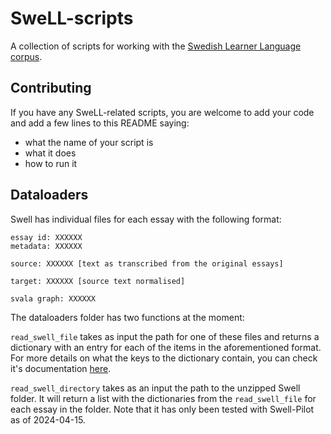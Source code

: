 # SweLL-scripts
A collection of scripts for working with the [Swedish Learner Language corpus](https://spraakbanken.gu.se/resurser/swell-gold).

## Contributing
If you have any SweLL-related scripts, you are welcome to add your code and add a few lines to this README saying:

- what the name of your script is
- what it does
- how to run it


## Dataloaders

Swell has individual files for each essay with the following format:

```
essay id: XXXXXX
metadata: XXXXXX

source: XXXXXX [text as transcribed from the original essays]

target: XXXXXX [source text normalised]

svala graph: XXXXXX
```

The dataloaders folder has two functions at the moment:

```read_swell_file``` takes as input the path for one of these files and returns a dictionary with an entry for each of the items in the aforementioned format.
For more details on what the keys to the dictionary contain, you can check it's documentation [here](https://github.com/spraakbanken/SweLL-scripts/blob/222a2d2e407dceed8985f9e23acdd49b97ee3b83/dataloaders.py#L85).

```read_swell_directory``` takes as an input the path to the unzipped Swell folder.
It will return a list with the dictionaries from the ```read_swell_file``` for each essay in the folder.
Note that it has only been tested with Swell-Pilot as of 2024-04-15.
